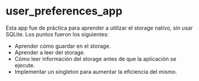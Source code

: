 # user_preferences_app

Esta app fue de práctica para aprender a utilizar el storage nativo, sin usar SQLite.
Los puntos fueron los siguientes: 
  - Aprender cómo guardar en el storage.
  - Aprender a leer del storage.
  - Cómo leer información del storage antes de que la aplicación se ejecute.
  - Implementar un singleton para aumentar la eficiencia del mismo.
